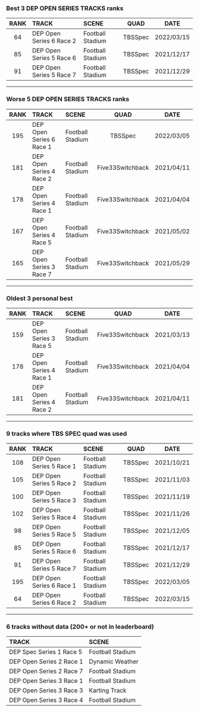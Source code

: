 ### Best 3 DEP OPEN SERIES TRACKS ranks
|RANK|TRACK|SCENE|QUAD|DATE|
|:---:|:---|:---|:---:|:---:|
|64|DEP Open Series 6 Race 2|Football Stadium|TBSSpec|2022/03/15|
|85|DEP Open Series 5 Race 6|Football Stadium|TBSSpec|2021/12/17|
|91|DEP Open Series 5 Race 7|Football Stadium|TBSSpec|2021/12/29|
---
### Worse 5 DEP OPEN SERIES TRACKS ranks
|RANK|TRACK|SCENE|QUAD|DATE|
|:---:|:---|:---|:---:|:---:|
|195|DEP Open Series 6 Race 1|Football Stadium|TBSSpec|2022/03/05|
|181|DEP Open Series 4 Race 2|Football Stadium|Five33Switchback|2021/04/11|
|178|DEP Open Series 4 Race 1|Football Stadium|Five33Switchback|2021/04/04|
|167|DEP Open Series 4 Race 5|Football Stadium|Five33Switchback|2021/05/02|
|165|DEP Open Series 3 Race 7|Football Stadium|Five33Switchback|2021/05/29|
---
### Oldest 3 personal best
|RANK|TRACK|SCENE|QUAD|DATE|
|:---:|:---|:---|:---:|:---:|
|159|DEP Open Series 3 Race 5|Football Stadium|Five33Switchback|2021/03/13|
|178|DEP Open Series 4 Race 1|Football Stadium|Five33Switchback|2021/04/04|
|181|DEP Open Series 4 Race 2|Football Stadium|Five33Switchback|2021/04/11|
---
### 9 tracks where TBS SPEC quad was used
|RANK|TRACK|SCENE|QUAD|DATE|
|:---:|:---|:---|:---:|:---:|
|108|DEP Open Series 5 Race 1|Football Stadium|TBSSpec|2021/10/21|
|105|DEP Open Series 5 Race 2|Football Stadium|TBSSpec|2021/11/03|
|100|DEP Open Series 5 Race 3|Football Stadium|TBSSpec|2021/11/19|
|102|DEP Open Series 5 Race 4|Football Stadium|TBSSpec|2021/11/26|
|98|DEP Open Series 5 Race 5|Football Stadium|TBSSpec|2021/12/05|
|85|DEP Open Series 5 Race 6|Football Stadium|TBSSpec|2021/12/17|
|91|DEP Open Series 5 Race 7|Football Stadium|TBSSpec|2021/12/29|
|195|DEP Open Series 6 Race 1|Football Stadium|TBSSpec|2022/03/05|
|64|DEP Open Series 6 Race 2|Football Stadium|TBSSpec|2022/03/15|
---
### 6 tracks without data (200+ or not in leaderboard)
|TRACK|SCENE|
|:---|:---|
|DEP Spec Series 1 Race 5|Football Stadium|
|DEP Open Series 2 Race 1|Dynamic Weather|
|DEP Open Series 2 Race 7|Football Stadium|
|DEP Open Series 3 Race 1|Football Stadium|
|DEP Open Series 3 Race 3|Karting Track|
|DEP Open Series 3 Race 4|Football Stadium|
